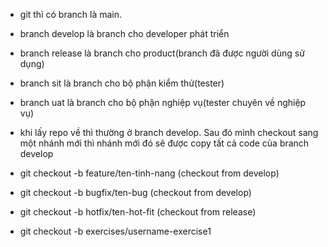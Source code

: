 - git thì có branch là main.
- branch develop là branch cho developer phát triển
- branch release là branch cho product(branch đã được người dùng sử dụng)
- branch sit là branch cho bộ phận kiểm thử(tester)
- branch uat là branch cho bộ phận nghiệp vụ(tester chuyên về nghiệp vụ)
- khi lấy repo về thì thường ở branch develop. Sau đó mình checkout sang một nhánh mới
thì nhánh mới đó sẽ được copy tất cả code của branch develop

- git checkout -b feature/ten-tinh-nang (checkout from develop)
- git checkout -b bugfix/ten-bug (checkout from develop)
- git checkout -b hotfix/ten-hot-fit (checkout from release)

- git checkout -b exercises/username-exercise1